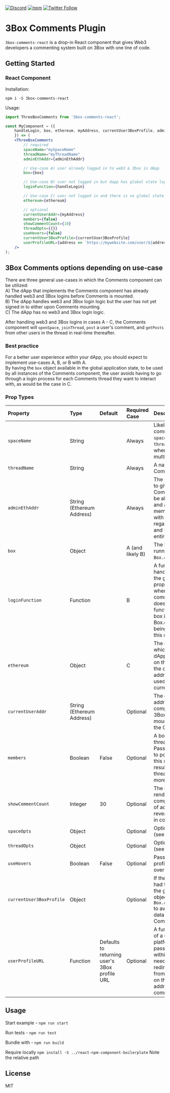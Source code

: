 [![Discord](https://img.shields.io/discord/484729862368526356.svg?style=for-the-badge)](https://discordapp.com/invite/Z3f3Cxy)
[![npm](https://img.shields.io/npm/v/profile-hover.svg?style=for-the-badge)](https://www.npmjs.com/package/3box-comments-react)
[![Twitter Follow](https://img.shields.io/twitter/follow/3boxdb.svg?style=for-the-badge&label=Twitter)](https://twitter.com/3boxdb)

# 3Box Comments Plugin

`3box-comments-react` is a drop-in React component that gives Web3 developers a commenting system built on 3Box with one line of code.

## Getting Started

### React Component
Installation:

```shell
npm i -S 3box-comments-react
```

Usage:

```jsx
import ThreeBoxComments from '3box-comments-react';

const MyComponent = ({ 
    handleLogin, box, ethereum, myAddress, currentUser3BoxProfile, adminEthAddr 
    }) => (
    <ThreeBoxComments 
        // required
        spaceName="mySpaceName"
        threadName="myThreadName"
        adminEthAddr={adminEthAddr}

        // Use-case A) user already logged in to web3 & 3box in dApp
        box={box}

        // Use-case B) user not logged in but dapp has global state logic to handle login
        loginFunction={handleLogin}

        // Use-case C) user not logged in and there is no global state logic to handle login
        ethereum={ethereum}

        // optional
        currentUserAddr={myAddress}
        members={false}
        showCommentCount={10}
        threadOpts={{}}
        useHovers={false}
        currentUser3BoxProfile={currentUser3BoxProfile}
        userProfileURL={address => `https://mywebsite.com/user/${address}`}
    />
);
```

## 3Box Comments options depending on use-case
There are three general use-cases in which the Comments component can be utilized: <br/>
A) The dApp that implements the Comments component has already handled web3 and 3Box logins before Comments is mounted.<br/>
B) The dApp handles web3 and 3Box login logic but the user has not yet signed in to either upon Comments mounting.<br/>
C) The dApp has no web3 and 3Box login logic.<br/>

After handling web3 and 3Box logins in cases A - C, the Comments component will `openSpace`, `joinThread`, `post` a user's comment, and `getPosts` from other users in the thread in real-time thereafter.

### Best practice

For a better user experience within your dApp, you should expect to implement use-cases A, B, or B with A. <br/> 
By having the `box` object available in the global application state, to be used by all instances of the Comments component, the user avoids having to go through a login process for each Comments thread they want to interact with, as would be the case in C.

### Prop Types

| Property | Type          | Default  | Required Case          | Description |
| :-------------------------------- | :-------------------------------------------------------- | :------------------------------------------------------------------------------------------------------------- | :------------------------------------------------------ | :--------------------------------------------------------------------------------------------------------------------------------------------------------------------------------------------------------------------------------------------------------------------------------------------------------------------------------------------------------------------------------------------------------------- |
| `spaceName`    | String        |    |  Always   | Likely your dApp name and / or comment category.  A single `spaceName` with different `threadName` is common practice when building a dApp with multiple Comment threads. |
| `threadName`    | String       |   | Always    | A name specific to this Comments thread. |
| `adminEthAddr`    | String (Ethereum Address)       |   | Always    | The Ethereum address you wish to give admin rights to for the Comments thread.  This user will be able to delete all comments and accept members in a members-only thread. A thread with a new admin address, regardless of identical `spaceName` and `threadName`, will result in an entirely new thread.|
| `box`    | Object         |   | A (and likely B)    | The `box` instance returned from running `await Box.openBox(address, web3)`.|
| `loginFunction`    | Function       |    | B    | A function from your dApp that handles web3 and 3Box login at the global dApp state to this prop. This callback will run when a user attempts to save a comment but a `box` instance doesn't yet exist. Running this function should result in a new box instance (from const box = Box.openBox(address, web3)) being passed as the `box` prop to this component.  |
| `ethereum`    | Object        |    | C    | The `ethereum` object from whichever web3 provider your dApp uses.  The `enable` method on this object will be used to get the current user's Ethereum address and that address will be used to `openBox` within the current Component context.|
| `currentUserAddr`    | String (Ethereum Address)          |    | Optional    | The current user's Ethereum address. Passing this will let the component fetch that user's 3Box profile on component mount and render that data in the Comment input UI. |
| `members`    | Boolean       |  False   | Optional    | A boolean, `true`, to make the thread a members-only thread. Passing `false` will allow all users to post to the thread.  Changing this setting after creating will result in an entirely separate thread (see Docs.3box.io for more info). |
| `showCommentCount`    | Integer       |  30   | Optional    | The number of comments rendered by default on component mount and number of additional comments revealed after clicking `Load more` in component. |
| `spaceOpts`    | Object       | | Optional    | Optional parameters for threads (see Docs.3box.io for more info)|
| `threadOpts`    | Object       | | Optional    | Optional parameters for threads (see Docs.3box.io for more info)|
| `useHovers`    | Boolean       |  False  | Optional    | Pass true to enable a 3Box profile pop up when hovering over a commenter's name |
| `currentUser3BoxProfile`    | Object       |   | Optional    | If the current user has already had their 3Box data fetched at the global dApp state, pass the object returned from `Box.getProfile(profileAddress)` to avoid an extra request.  This data will be rendered in the Comment input interface.|
| `userProfileURL`    | Function       |  Defaults to returning user's 3Box profile URL  | Optional    | A function that returns the URL of a user's profile on the current platform.  The function will be passed an Ethereum address within the component, if needed.  A user will be redirected to the URL returned from this function when clicking on the name or Ethereum addressed associated with the comment in the thread.|

## Usage

Start example - `npm run start`

Run tests - `npm run test`

Bundle with - `npm run build`

Require locally `npm install -S ../react-npm-component-boilerplate` Note the relative path

## License

MIT